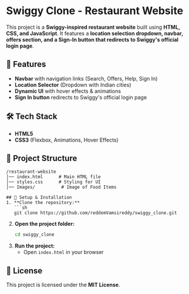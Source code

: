 # Swiggy Clone - Restaurant Website

This project is a **Swiggy-inspired restaurant website** built using **HTML, CSS, and JavaScript**. It features a **location selection dropdown, navbar, offers section, and a Sign-In button that redirects to Swiggy's official login page**.

## 🚀 Features
- **Navbar** with navigation links (Search, Offers, Help, Sign In)
- **Location Selector** (Dropdown with Indian cities)
- **Dynamic UI** with hover effects & animations
- **Sign In button** redirects to Swiggy's official login page

## 🛠️ Tech Stack
- **HTML5**
- **CSS3** (Flexbox, Animations, Hover Effects)

## 📂 Project Structure
```
/restaurant-website
│── index.html      # Main HTML file
│── styles.css      # Styling for UI
│── Images/          # Image of Food Items

## 📌 Setup & Installation
1. **Clone the repository:**
   ```sh
   git clone https://github.com/reddemVamsireddy/swiggy_clone.git
   ```
2. **Open the project folder:**
   ```sh
   cd swiggy_clone
   ```
3. **Run the project:**
   - Open `index.html` in your browser


## 📜 License
This project is licensed under the **MIT License**.

